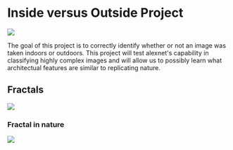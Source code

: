 <h1>
  Inside versus Outside Project
</h1>

<img src="https://www.tile-magazine.com/ext/resources/NEWS/news4/Indoor-outdoor-spaces_Edil.jpg">

<p>
  The goal of this project is to correctly identify whether or not an image was taken indoors or outdoors.
  This project will test alexnet's capability in classifying highly complex images and will allow us to possibly learn what architectual features
  are similar to replicating nature.
</p>

<h2>
  Fractals
</h2>

<img src= "https://mathworld.wolfram.com/images/eps-svg/Fractal1_1000.svg">

<h3>
  Fractal in nature
</h3>

<img src= "https://www.treehugger.com/thmb/H2T140vCOLxad6YeqV2j6x8-i6U=/1500x0/filters:no_upscale():max_bytes(150000):strip_icc()/8-b3b667829a6c40449b7354eacab2873d.jpg">
